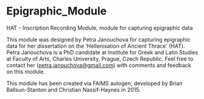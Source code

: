 # Epigraphic_Module
HAT - Inscription Recording Module, module for capturing epigraphic data

This module was designed by Petra Janouchova for capturing epigraphic data for her dissertation on the ‘Hellenisation of Ancient Thrace' (HAT). Petra Janouchova is a PhD candidate at Institute for Greek and Latin Studies at Faculty of Arts, Charles University, Prague, Czech Republic. Feel free to contact her (petra.janouchova@gmail.com) with comments and feedback on this module.

This module has been created via FAIMS autogen, developed by Brian Ballsun-Stanton and Christian Nassif-Haynes in 2015.
